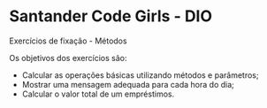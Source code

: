 # Santander Code Girls - DIO


Exercícios de fixação - Métodos

Os objetivos dos exercícios são:
- Calcular as operações básicas utilizando métodos e parâmetros;
- Mostrar uma mensagem adequada para cada hora do dia;
- Calcular o valor total de um empréstimos.
